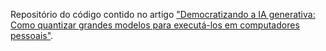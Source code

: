 Repositório do código contido no artigo ["Democratizando a IA generativa: Como quantizar grandes modelos para executá-los em computadores pessoais"](https://medium.com/@ricardoronsoni/democratizando-a-ia-generativa-como-quantizar-grandes-modelos-para-executar-em-computadores-3b8e49c7de8c).
